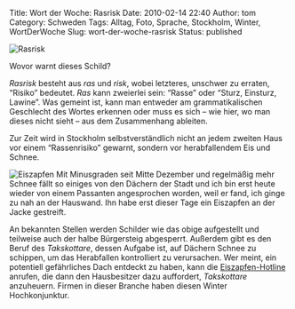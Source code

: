 Title: Wort der Woche: Rasrisk
Date: 2010-02-14 22:40
Author: tom
Category: Schweden
Tags: Alltag, Foto, Sprache, Stockholm, Winter, WortDerWoche
Slug: wort-der-woche-rasrisk
Status: published

![Rasrisk](/pic/rasrisk2.jpg)

Wovor warnt dieses Schild?

*Rasrisk* besteht aus *ras* und *risk*, wobei letzteres, unschwer zu
erraten, “Risiko” bedeutet. *Ras* kann zweierlei sein: “Rasse” oder
“Sturz, Einsturz, Lawine”. Was gemeint ist, kann man entweder am
grammatikalischen Geschlecht des Wortes erkennen oder muss es sich – wie
hier, wo man dieses nicht sieht – aus dem Zusammenhang ableiten.

Zur Zeit wird in Stockholm selbstverständlich nicht an jedem zweiten
Haus vor einem “Rassenrisiko” gewarnt, sondern vor herabfallendem Eis
und Schnee.

![Eiszapfen](/pic/rasrisk1.jpg) Mit Minusgraden seit
Mitte Dezember und regelmäßig mehr Schnee fällt so einiges von den
Dächern der Stadt und ich bin erst heute wieder von einem Passanten
angesprochen worden, weil er fand, ich ginge zu nah an der Hauswand. Ihn
habe erst dieser Tage ein Eiszapfen an der Jacke gestreift.

An bekannten Stellen werden Schilder wie das obige aufgestellt und
teilweise auch der halbe Bürgersteig abgesperrt. Außerdem gibt es den
Beruf des *Takskottare*, dessen Aufgabe ist, auf Dächern Schnee zu
schippen, um das Herabfallen kontrolliert zu verursachen. Wer meint, ein
potentiell gefährliches Dach entdeckt zu haben, kann die
[Eiszapfen-Hotline](http://www.istappstelefon.se/) anrufen, die dann den
Hausbesitzer dazu auffordert, *Takskottare* anzuheuern. Firmen in dieser
Branche haben diesen Winter Hochkonjunktur.

